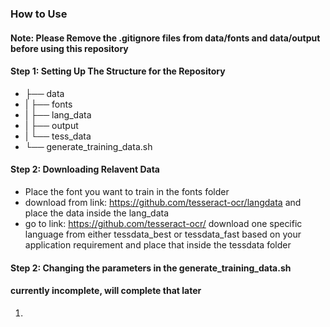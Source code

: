 ### How to Use

#### Note: Please Remove the .gitignore files from data/fonts and data/output before using this repository

#### Step 1: Setting Up The Structure for the Repository
- ├── data
- |     ├── fonts
- |     ├── lang_data
- |     ├── output
- |     └── tess_data
- └── generate_training_data.sh

#### Step 2: Downloading Relavent Data
- Place the font you want to train in the fonts folder
- download from link: https://github.com/tesseract-ocr/langdata and place the data inside the lang_data
- go to link: https://github.com/tesseract-ocr/ download one specific language from either tessdata_best or tessdata_fast based on your application requirement and place that inside the tessdata folder

#### Step 2: Changing the parameters in the generate_training_data.sh

#### currently incomplete, will complete that later

1. 
